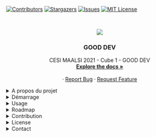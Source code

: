 [![Contributors][contributors-shield]][contributors-url]
[![Stargazers][stars-shield]][stars-url]
[![Issues][issues-shield]][issues-url]
[![MIT License][license-shield]][license-url]



<!-- PROJECT LOGO -->
<br />
<p align="center">
  <a href="https://github.com/othneildrew/Best-README-Template">
    <img src="https://ecole-alternance.cesi.fr/wp-content/themes/cesi/static/logo/ecole-alternance.svg">
  </a>

  <h3 align="center">GOOD DEV</h3>

  <p align="center">
    CESI MAALSI 2021 - Cube 1 - GOOD DEV
    <br />
    <a href="https://github.com/othneildrew/Best-README-Template"><strong>Explore the docs »</strong></a>
    <br />
    <br />
    ·
    <a href="https://github.com/BoisselNicolas/RESOURCES-RELATIONNELLES/issues">Report Bug</a>
    ·
    <a href="https://github.com/BoisselNicolas/RESOURCES-RELATIONNELLES/issues">Request Feature</a>
  </p>
</p>



<details>
  <summary>A propos du projet</summary>

[![Product Name Screen Shot][product-screenshot]](https://example.com)


There are many great README templates available on GitHub, however, I didn't find one that really suit my needs so I created this enhanced one. I want to create a README template so amazing that it'll be the last one you ever need -- I think this is it.

Here's why:
* Your time should be focused on creating something amazing. A project that solves a problem and helps others
* You shouldn't be doing the same tasks over and over like creating a README from scratch
* You should element DRY principles to the rest of your life :smile:

Of course, no one template will serve all projects since your needs may be different. So I'll be adding more in the near future. You may also suggest changes by forking this repo and creating a pull request or opening an issue. Thanks to all the people have have contributed to expanding this template!

A list of commonly used resources that I find helpful are listed in the acknowledgements.

### Développé avec

This section should list any major frameworks that you built your project using. Leave any add-ons/plugins for the acknowledgements section. Here are a few examples.

* IONIC
* Vue JS
* Express JS
* MongoDB
</details>

<details>
   <summary>Démarrage</summary>


This is an example of how you may give instructions on setting up your project locally.
To get a local copy up and running follow these simple example steps.

### Pré-requis

 - MongoDB
 - node
 - npm


### Installation

1. Cloner le repo

```
$ git clone git@github.com:BoisselNicolas/RESOURCES-RELATIONNELLES.git
```
2. Installation les paquets de notre API

```
$ cd ravenclaw/server/
$ npm install
```

3. Installer les paquets nécessaire à IONIC

```
$ cd ravenclaw/Cube/
$ npm install
```
</details>
 <details>
 <summary>Usage</summary>

1. Démarrer l'API

```
$ cd ravenclaw/server/
$ node server.js
```

2. Démarrer IONIC
```
$ cd ravenclaw/Cube/
$ ionic serve
```
</details>
<details>
  <summary>Roadmap</summary>


See the [open issues](https://github.com/BoisselNicolas/RESOURCES-RELATIONNELLES/issues) for a list of proposed features (and known issues).

</details>
<details>
  <summary>Contribution</summary>


Contributions are what make the open source community such an amazing place to be learn, inspire, and create. Any contributions you make are **greatly appreciated**.

1. Fork the Project
2. Create your Feature Branch (`git checkout -b feature/AmazingFeature`)
3. Commit your Changes (`git commit -m 'Add some AmazingFeature'`)
4. Push to the Branch (`git push origin feature/AmazingFeature`)
5. Open a Pull Request

</details>
<details>
  <summary>License</summary>


Distributé sous licence OpenGL-3.0. See `LICENSE` for more information.

</details>
<details>
  <summary>Contact</summary>

Boissel Nicolas - ncboissel@gmail.com

[![LinkedIn][linkedin-shield]][linkedin-url]

Project Link: [https://github.com/BoisselNicolas/RESOURCES-RELATIONNELLES/](https://github.com/BoisselNicolas/RESOURCES-RELATIONNELLES/)


</details>





<!-- MARKDOWN LINKS & IMAGES -->
<!-- https://www.markdownguide.org/basic-syntax/#reference-style-links -->


[contributors-shield]: https://img.shields.io/github/contributors/Silasssss/good-food.svg?style=for-the-badge
[contributors-url]: https://github.com/Silasssss/good-food/graphs/contributors
[forks-shield]: https://img.shields.io/github/forks/Silasssss/good-food.svg?style=for-the-badge
[forks-url]: https://github.com/Silasssss/good-food/network/members
[stars-shield]: https://img.shields.io/github/stars/Silasssss/good-food.svg?style=for-the-badge
[stars-url]: https://github.com/Silasssss/good-food/stargazers
[issues-shield]: https://img.shields.io/github/issues/Silasssss/good-food.svg?style=for-the-badge
[issues-url]: https://github.com/Silasssss/good-food/issues
[license-shield]: https://img.shields.io/github/license/Silasssss/good-food.svg?style=for-the-badge
[license-url]: https://github.com/Silasssss/good-food/blob/master/LICENSE.txt
[linkedin-shield]: https://img.shields.io/badge/-LinkedIn-black.svg?style=for-the-badge&logo=linkedin&colorB=555
[linkedin-url]: https://www.linkedin.com/in/nicolas-boissel-410067129/
[product-screenshot]: https://www.bypeople.com/wp-content/uploads/2019/01/travel-mobile-app-template.png

